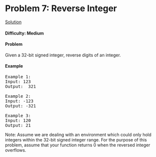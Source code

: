 # Problem 7: Reverse Integer
[Solution](../reverseInteger.py)
#### Difficulty: Medium

#### Problem

Given a 32-bit signed integer, reverse digits of an integer.

#### Example

<pre>
Example 1:
Input: 123
Output:  321

Example 2:
Input: -123
Output: -321

Example 3:
Input: 120
Output: 21
</pre>

Note:
Assume we are dealing with an environment which could only hold integers within the 32-bit signed integer range. For the purpose of this problem, assume that your function returns 0 when the reversed integer overflows.

